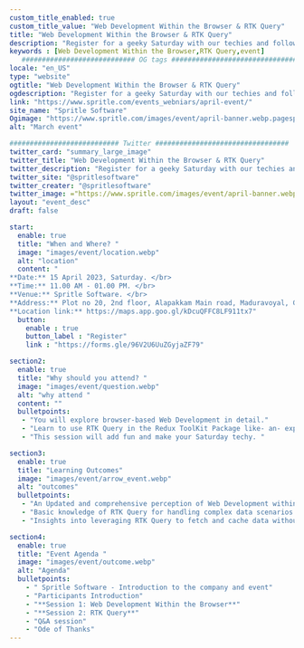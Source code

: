 ```yaml
---
custom_title_enabled: true
custom_title_value: "Web Development Within the Browser & RTK Query"
title: "Web Development Within the Browser & RTK Query"
description: "Register for a geeky Saturday with our techies and follow an adventurous quest into  Web Development within the Browser and ReduxKit ToolKit!"
keywords : [Web Development Within the Browser,RTK Query,event]
   ############################ OG tags #################################
locale: "en_US"
type: "website"
ogtitle: "Web Development Within the Browser & RTK Query" 
ogdescription: "Register for a geeky Saturday with our techies and follow an adventurous quest into  Web Development within the Browser and ReduxKit ToolKit! "
link: "https://www.spritle.com/events_webniars/april-event/"
site_name: "Spritle Software" 
Ogimage: "https://www.spritle.com/images/event/april-banner.webp.pagespeed.ce.WkfbS_QTE-.webp"
alt: "March event" 

########################### Twitter #################################
twitter_card: "summary_large_image"
twitter_title: "Web Development Within the Browser & RTK Query" 
twitter_description: "Register for a geeky Saturday with our techies and follow an adventurous quest into  Web Development within the Browser and ReduxKit ToolKit! "
twitter_site: "@spritlesoftware"
twitter_creater: "@spritlesoftware"
twitter_image: ="https://www.spritle.com/images/event/april-banner.webp.pagespeed.ce.WkfbS_QTE-.webp"
layout: "event_desc"
draft: false

start:
  enable: true
  title: "When and Where? "
  image: "images/event/location.webp"
  alt: "location"
  content: "
**Date:** 15 April 2023, Saturday. </br>
**Time:** 11.00 AM - 01.00 PM. </br>
**Venue:** Spritle Software. </br>
**Address:** Plot no 20, 2nd floor, Alapakkam Main road, Maduravoyal, Chennai, Tamil Nadu 600116.</br>
**Location link:** https://maps.app.goo.gl/kDcuQFFC8LF911tx7"
  button:
    enable : true
    button_label : "Register"
    link : "https://forms.gle/96V2U6UuZGyjaZF79"

section2:
  enable: true
  title: "Why should you attend? "
  image: "images/event/question.webp"
  alt: "why attend "
  content: ""
  bulletpoints:
   - "You will explore browser-based Web Development in detail."
   - "Learn to use RTK Query in the Redux ToolKit Package like- an- expert."
   - "This session will add fun and make your Saturday techy. " 

section3:
  enable: true
  title: "Learning Outcomes"
  image: "images/event/arrow_event.webp"
  alt: "outcomes"
  bulletpoints:
   - "An Updated and comprehensive perception of Web Development within the Browser"
   - "Basic knowledge of RTK Query for handling complex data scenarios and API integrations"
   - "Insights into leveraging RTK Query to fetch and cache data without manual intervention. "

section4:
  enable: true
  title: "Event Agenda "
  image: "images/event/outcome.webp"
  alt: "Agenda"
  bulletpoints:
    - " Spritle Software - Introduction to the company and event"
    - "Participants Introduction"
    - "**Session 1: Web Development Within the Browser**"
    - "**Session 2: RTK Query**"
    - "Q&A session"
    - "Ode of Thanks"
---
```

